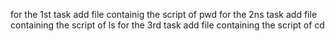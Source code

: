 for the 1st task add file containig the script of pwd
for the 2ns task add file containing the script of ls 
for the 3rd task add file containing the script of cd
